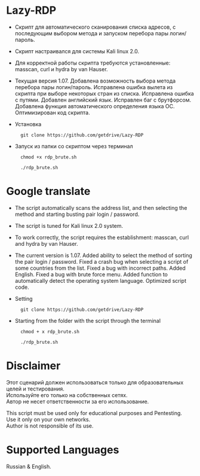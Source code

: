 # Lazy-RDP
- Скрипт для автоматического сканирования списка адресов, с последующим выбором метода и запуском перебора пары логин/пароль. <br/>

- Скрипт  настраивался для системы Kali linux 2.0. <br/>

- Для корректной работы скрипта требуются установленные: masscan, curl и hydra by van Hauser. <br/>

- Текущая версия 1.07. Добавлена возможность выбора метода перебора пары логин/пароль. Исправлена ошибка вылета из скрипта при выборе некоторых стран из списка. Исправлена ошибка с путями. Добавлен английский язык. Исправлен баг с брутфорсом. Добавлена функция автоматического определения языка ОС. Оптимизирован код скрипта. <br/>

- Установка <br/>

        git clone https://github.com/getdrive/Lazy-RDP

- Запуск из папки со скриптом через терминал <br/>
  
        chmod +x rdp_brute.sh

        ./rdp_brute.sh


# Google translate

- The script automatically scans the address list, and then selecting the method and starting busting pair login / password. <br/>

- The script is tuned for Kali linux 2.0 system. <br/>

- To work correctly, the script requires the establishment: masscan, curl and hydra by van Hauser.<br/>

- The current version is 1.07. Added ability to select the method of sorting the pair login / password. Fixed a crash bug when selecting a script of some countries from the list. Fixed a bug with incorrect paths. Added English. Fixed a bug with brute force menu. Added function to automatically detect the operating system language. Optimized script code. <br/>

- Setting <br/>

        git clone https://github.com/getdrive/Lazy-RDP 

- Starting from the folder with the script through the terminal <br/>

        chmod + x rdp_brute.sh

        ./rdp_brute.sh
        
# Disclaimer

  Этот сценарий должен использоваться только для образовательных целей и тестирования.<br/>
  Используйте его только на собственных сетях.<br/>
  Автор не несет ответственности за его использование.<br/>

  This script must be used only for educational purposes and Pentesting.<br/>
  Use it only on your own networks.<br/>
  Author is not responsible of its use.<br/>

# Supported Languages

 Russian & English.
